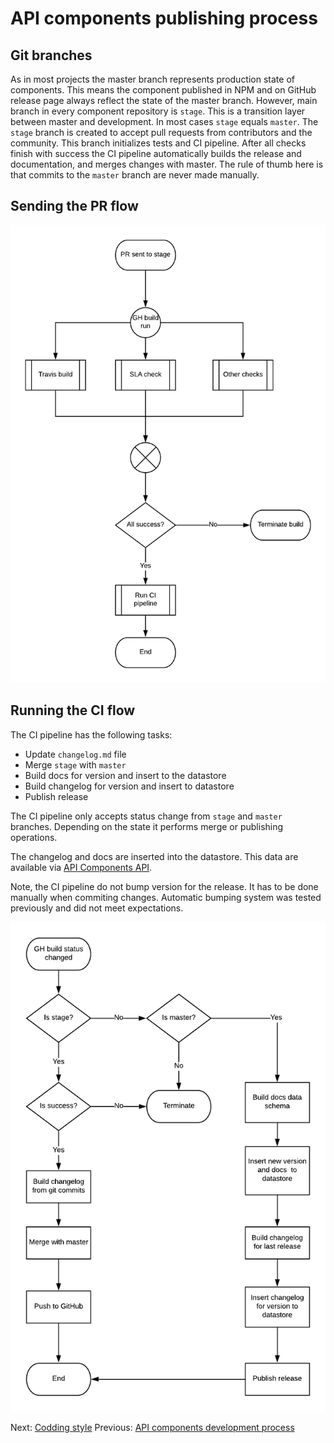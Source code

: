 # API components publishing process

## Git branches

As in most projects the master branch represents production state of components. This means the component published in NPM and on GitHub release page always reflect the state of the master branch. However, main branch in every component repository is `stage`. This is a transition layer between master and development. In most cases `stage` equals `master`.
The `stage` branch is created to accept pull requests from contributors and the community. This branch initializes tests and CI pipeline. After all checks finish with success the CI pipeline automatically builds the release and documentation, and merges changes with master.
The rule of thumb here is that commits to the `master` branch are never made manually.

## Sending the PR flow

![Sending PR to stage](../resources/sending-pr-flow.png)

## Running the CI flow

The CI pipeline has the following tasks:

-   Update `changelog.md` file
-   Merge `stage` with `master`
-   Build docs for version and insert to the datastore
-   Build changelog for version and insert to datastore
-   Publish release

The CI pipeline only accepts status change from `stage` and `master` branches. Depending on the state it performs merge or publishing operations.

The changelog and docs are inserted into the datastore. This data are available via [API Components API](https://api.advancedrestclient.com).

Note, the CI pipeline do not bump version for the release. It has to be done manually when commiting changes. Automatic bumping system was tested previously and did not meet expectations.

![Running the CI pipeline](../resources/run-ci-pipeline.png)

Next: [Codding style](code-style.md)
Previous: [API components development process](apic-development-process.md)
